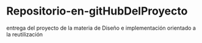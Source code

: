 # Repositorio-en-gitHubDelProyecto
entrega del proyecto de  la materia de Diseño e implementación orientado a la reutilización
